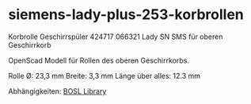 # siemens-lady-plus-253-korbrollen

Korbrolle Geschirrspüler 424717 066321 Lady SN SMS für oberen Geschirrkorb

OpenScad Modell für Rollen des oberen Geschirrkorbs.

Rolle Ø: 23,3 mm
Breite:   3,3 mm
Länge über alles: 12.3 mm

Abhängigkeiten:
[BOSL Library](https://github.com/revarbat/BOSL)